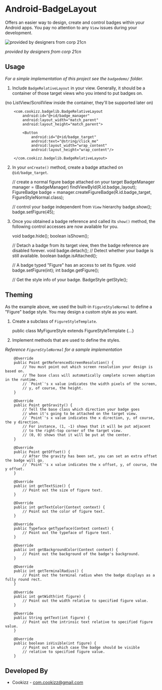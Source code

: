 # Android-BadgeLayout
Offers an easier way to design, create and control badges within your Android apps. You pay no attention to any `View` issues during your development.

![provided by designers from corp 21cn](https://github.com/Cookizz/Android-BadgeLayout/blob/master/badgedemo/src/main/res/raw/badgesample.png)

*provided by designers from corp 21cn*

## Usage
*For a simple implementation of this project see the `badgedemo/` folder.*

  1. Include `BadgeRelativeLayout` in your view. Generally, it should be a container of those target views who you intend to put badges on.
  
  (no ListView/ScrollView inside the container, they'll be supported later on)
  
        <com.cookizz.badgelib.BadgeRelativeLayout
            android:id="@+id/badge_manager"
            android:layout_width="match_parent"
            android:layout_height="match_parent">
            
            <Button
                android:id="@+id/badge_target"
                android:text="@string/click_me"
                android:layout_width="wrap_content"
                android:layout_height="wrap_content"/>

        </com.cookizz.badgelib.BadgeRelativeLayout>

  2. In your `onCreate()` method, create a badge attached on `@id/badge_target`.

        // create a normal figure badge attached on your target
        BadgeManager manager = (BadgeManager) findViewById(R.id.badge_layout);
        FigureBadge badge = manager.createFigureBadge(R.id.badge_target, FigureStyleNormal.class);
        
        // control your badge independent from `View` hierarchy
        badge.show();
        badge.setFigure(45);
    
  3. Once you obtained a badge reference and called its `show()` method, the following control accesses are now available for you.

        void badge.hide();
        boolean isShown();
        
        // Detach a badge from its target view, then the badge reference are disabled forever.
        void badge.detach();
        // Detect whether your badge is still available.
        boolean badge.isAttached();
        
        // A badge typed "Figure" has an access to set its figure.
        void badge.setFigure(int);
        int badge.getFigure();
        
        // Get the style info of your badge.
        BadgeStyle getStyle();

## Theming
  
  As the example above, we used the built-in `FigureStyleNormal` to define a "Figure" badge style. You may design a custom style as you want.
  
  1. Create a subclass of `FigureStyleTemplate`.
  
        public class MyFigureStyle extends FigureStyleTemplate {...}

  2. Implement methods that are used to define the styles.

  *Reference `FigureStyleNormal` for a sample implementation*
    
        @Override
        public Point getReferencedScreenResolution() {
            // You must point out which screen resolution your design is based on.
            // The base class will automatically complete screen adaption in the runtime.
            // `Point`'s x value indicates the width pixels of the screen,
            // y, of course, the height.
        }
    
        @Override
        public Point getGravity() {
            // Tell the base class which direction your badge goes
            // when it's going to be attached on the target view.
            // `Point`'s x value indicates the x direction, y, of course, the y direction.
            // For instance, (1, -1) shows that it will be put adjacent
            // to the right-top corner of the target view.
            // (0, 0) shows that it will be put at the center.
        }
    
        @Override
        public Point getOffset() {
            // After the gravity has been set, you can set an extra offset the badge will go.
            // `Point`'s x value indicates the x offset, y, of course, the y offset.
        }
        
        @Override
        public int getTextSize() {
            // Point out the size of figure text.
        }
    
        @Override
        public int getTextColor(Context context) {
            // Point out the color of figure text.
        }
    
        @Override
        public Typeface getTypeface(Context context) {
            // Point out the typeface of figure text.
        }
    
        @Override
        public int getBackgroundColor(Context context) {
            // Point out the background of the badge's background.
        }
    
        @Override
        public int getTerminalRadius() {
            // Point out the terminal radius when the badge displays as a fully round rect.
        }
    
        @Override
        public int getWidth(int figure) {
            // Point out the width relative to specified figure value.
        }
    
        @Override
        public String getText(int figure) {
            // Point out the intrinsic text relative to specified figure value.
        }
    
        @Override
        public boolean isVisible(int figure) {
            // Point out in which case the badge should be visible
            // relative to specified figure value.
        }
    
## Developed By

  * Cookizz - <com.cookizz@gmail.com>
